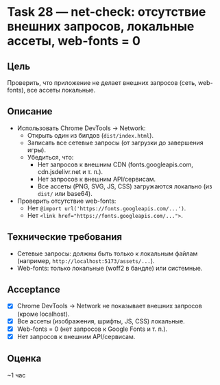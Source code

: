 # Task 28 — net-check: отсутствие внешних запросов, локальные ассеты, web-fonts = 0

## Цель
Проверить, что приложение не делает внешних запросов (сеть, web-fonts), все ассеты локальные.

## Описание
- Использовать Chrome DevTools → Network:
  - Открыть один из билдов (`dist/index.html`).
  - Записать все сетевые запросы (от загрузки до завершения игры).
  - Убедиться, что:
    - Нет запросов к внешним CDN (fonts.googleapis.com, cdn.jsdelivr.net и т. п.).
    - Нет запросов к внешним API/сервисам.
    - Все ассеты (PNG, SVG, JS, CSS) загружаются локально (из `dist/` или base64).
- Проверить отсутствие web-fonts:
  - Нет `@import url('https://fonts.googleapis.com/...')`.
  - Нет `<link href="https://fonts.googleapis.com/...">`.

## Технические требования
- Сетевые запросы: должны быть только к локальным файлам (например, `http://localhost:5173/assets/...`).
- Web-fonts: только локальные (woff2 в бандле) или системные.

## Acceptance
- [x] Chrome DevTools → Network не показывает внешних запросов (кроме localhost).
- [x] Все ассеты (изображения, шрифты, JS, CSS) локальные.
- [x] Web-fonts = 0 (нет запросов к Google Fonts и т. п.).
- [x] Нет запросов к внешним API/сервисам.

## Оценка
~1 час


